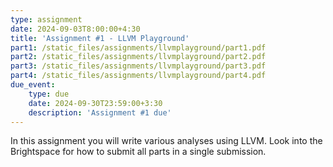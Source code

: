 ```yaml
---
type: assignment
date: 2024-09-03T8:00:00+4:30
title: 'Assignment #1 - LLVM Playground'
part1: /static_files/assignments/llvmplayground/part1.pdf
part2: /static_files/assignments/llvmplayground/part2.pdf
part3: /static_files/assignments/llvmplayground/part3.pdf
part4: /static_files/assignments/llvmplayground/part4.pdf
due_event: 
    type: due
    date: 2024-09-30T23:59:00+3:30
    description: 'Assignment #1 due'
---
```

In this assignment you will write various analyses using LLVM. Look into the Brightspace for how to submit all parts in a single submission.